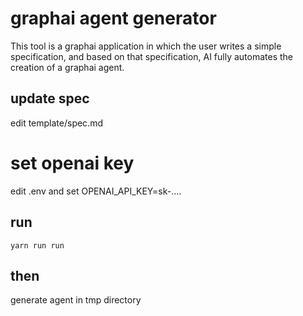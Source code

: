 # graphai agent generator

This tool is a graphai application in which the user writes a simple specification, and based on that specification, AI fully automates the creation of a graphai agent.

## update spec

edit template/spec.md

# set openai key

edit .env and set OPENAI_API_KEY=sk-....

## run

```
yarn run run
```

## then

generate agent in tmp directory











